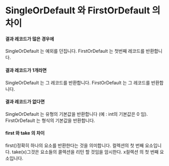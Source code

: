# SingleOrDefault 와 FirstOrDefault 의 차이

#### 결과 레코드가 많은 경우에
SingleOrDefault 는 예외를 던집니다.
FirstOrDefault 는 첫번째 레코드를 반환합니다.

#### 결과 레코드가 1개라면
SingleOrDefault 는 그 레코드를 반환합니다.
FirstOrDefault 는 그 레코드를 반환합니다.

#### 결과 레코드가 없다면
SingleOrDefault 는 유형의 기본값을 반환합니다 (예 : int의 기본값은 0 임).
FirstOrDefault 는 형식의 기본값을 반환합니다.

#### first 와 take 의 차이
first()정확히 하나의 요소를 반환한다는 것을 의미합니다. 컬렉션의 첫 번째 요소입니다.
take(x)그것은 요소들의 콜렉션을 리턴 할 것임을 암시한다. x컬렉션 의 첫 번째 요소입니다.
